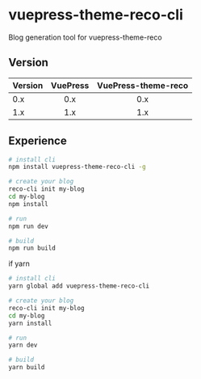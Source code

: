 # vuepress-theme-reco-cli

Blog generation tool for vuepress-theme-reco 

## Version

|Version|VuePress|VuePress-theme-reco|
|-|:-:|:-:|
|0.x|0.x|0.x|
|1.x|1.x|1.x|

## Experience

```bash
# install cli
npm install vuepress-theme-reco-cli -g

# create your blog
reco-cli init my-blog
cd my-blog
npm install

# run
npm run dev

# build
npm run build
```

if yarn

```bash
# install cli
yarn global add vuepress-theme-reco-cli

# create your blog
reco-cli init my-blog
cd my-blog
yarn install

# run
yarn dev

# build
yarn build
```
